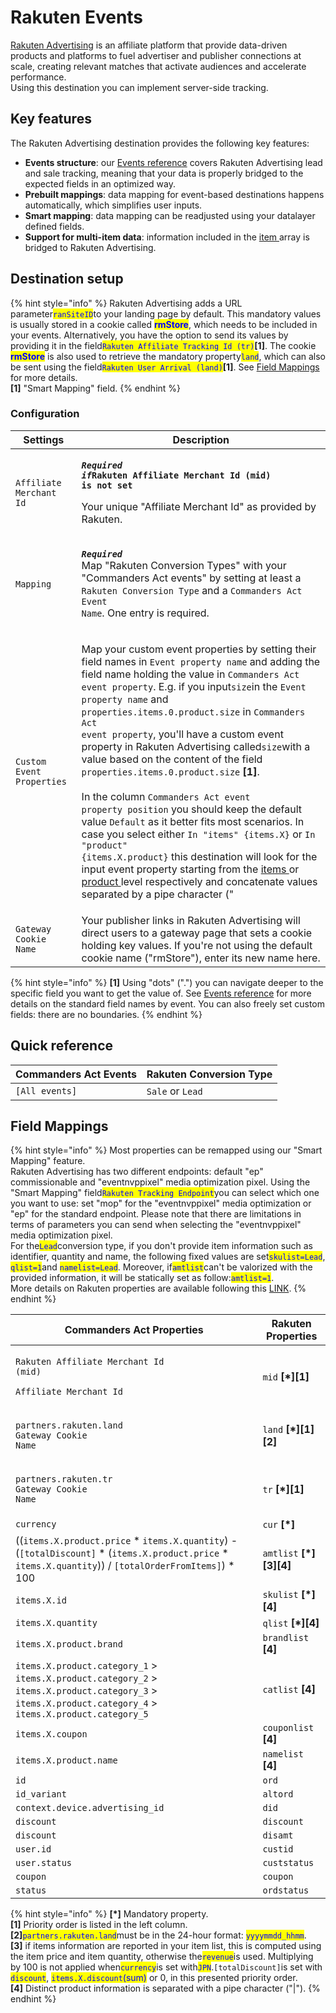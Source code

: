 # Rakuten Events

[Rakuten Advertising](https://rakutenadvertising.com/) is an affiliate platform that provide data-driven products and platforms to fuel advertiser and publisher connections at scale, creating relevant matches that activate audiences and accelerate performance.\
Using this destination you can implement server-side tracking.

## Key features

The Rakuten Advertising destination provides the following key features:

* **Events structure**: our [Events reference](https://community.commandersact.com/platform-x/developers/tracking/events-reference) covers Rakuten Advertising lead and sale tracking, meaning that your data is properly bridged to the expected fields in an optimized way.
* **Prebuilt mappings**: data mapping for event-based destinations happens automatically, which simplifies user inputs.
* **Smart mapping**: data mapping can be readjusted using your datalayer defined fields.
* **Support for multi-item data**: information included in the [item ](https://community.commandersact.com/platform-x/developers/tracking/events-reference#item)array is bridged to Rakuten Advertising.

## Destination setup

{% hint style="info" %}
Rakuten Advertising adds a URL parameter<mark style="color:blue;">`ranSiteID`</mark>to your landing page by default. This mandatory values is usually stored in a cookie called <mark style="color:blue;">**rmStore**</mark>, which needs to be included in your events. Alternatively, you have the option to send its values by providing it in the field<mark style="color:blue;">`Rakuten Affiliate Tracking Id (tr)`</mark>**\[1]**. The cookie <mark style="color:blue;">**rmStore**</mark> is also used to retrieve the mandatory property<mark style="color:blue;">`land`</mark>, which can also be sent using the field<mark style="color:blue;">`Rakuten User Arrival (land)`</mark>**\[1]**. See [Field Mappings](rakuten-events.md#field-mappings) for more details.\
**\[1]** "Smart Mapping" field.
{% endhint %}

### Configuration

| Settings                  | Description                                                                                                                                                                                                                                                                                                                                                                                                                                                                                                                                                                                                                                                                                                                                                                                                                                                                                                                                                                                                                                                                                                                                                                                                                                                                                                                                                                                                 |
| ------------------------- | ----------------------------------------------------------------------------------------------------------------------------------------------------------------------------------------------------------------------------------------------------------------------------------------------------------------------------------------------------------------------------------------------------------------------------------------------------------------------------------------------------------------------------------------------------------------------------------------------------------------------------------------------------------------------------------------------------------------------------------------------------------------------------------------------------------------------------------------------------------------------------------------------------------------------------------------------------------------------------------------------------------------------------------------------------------------------------------------------------------------------------------------------------------------------------------------------------------------------------------------------------------------------------------------------------------------------------------------------------------------------------------------------------------- |
| `Affiliate Merchant Id`   | <p><em><strong><code>Required if</code></strong></em><strong><code>Rakuten Affiliate Merchant Id (mid) is not set</code></strong></p><p>Your unique "Affiliate Merchant Id" as provided by Rakuten.</p>                                                                                                                                                                                                                                                                                                                                                                                                                                                                                                                                                                                                                                                                                                                                                                                                                                                                                                                                                                                                                                                                                                                                                                                                     |
| `Mapping`                 | <p><em><strong><code>Required</code></strong></em><br>Map "Rakuten Conversion Types" with your "Commanders Act events" by setting at least a <code>Rakuten Conversion Type</code> and a <code>Commanders Act Event Name</code>. One entry is required.</p>                                                                                                                                                                                                                                                                                                                                                                                                                                                                                                                                                                                                                                                                                                                                                                                                                                                                                                                                                                                                                                                                                                                                                  |
| `Custom Event Properties` | <p>Map your custom event properties by setting their field names in <code>Event property name</code> and adding the field name holding the value in <code>Commanders Act event property</code>. E.g. if you input<code>size</code>in the <code>Event property name</code> and <code>properties.items.0.product.size</code> in <code>Commanders Act event property</code>, you'll have a custom event property in Rakuten Advertising called<code>size</code>with a value based on the content of the field <code>properties.items.0.product.size</code> <strong>[1]</strong>.<br><br>In the column <code>Commanders Act event property position</code> you should keep the default value <code>Default</code> as it better fits most  scenarios. In case you select either <code>In "items" {items.X}</code> or <code>In "product" {items.X.product}</code> this destination will look for the input event property starting from the <a href="https://community.commandersact.com/platform-x/developers/tracking/events-reference#item">items </a>or <a href="https://community.commandersact.com/platform-x/developers/tracking/events-reference#product">product </a>level respectively and concatenate values separated by a pipe character ("|"). In this scenario, the property name used will be the one set in the <code>Event property name</code> plus the string "list" appended in the end.</p> |
| `Gateway Cookie Name`     | Your publisher links in Rakuten Advertising will direct users to a gateway page that sets a cookie holding key values. If you're not using the default cookie name ("rmStore"), enter its new name here.                                                                                                                                                                                                                                                                                                                                                                                                                                                                                                                                                                                                                                                                                                                                                                                                                                                                                                                                                                                                                                                                                                                                                                                                    |

{% hint style="info" %}
**\[1]** Using "dots" (".") you can navigate deeper to the specific field you want to get the value of. See [Events reference](https://community.commandersact.com/platform-x/developers/tracking/events-reference) for more details on the standard field names by event. You can also freely set custom fields: there are no boundaries.
{% endhint %}

## Quick reference

| Commanders Act Events | Rakuten Conversion Type |
| --------------------- | ----------------------- |
| `[All events]`        | `Sale` or `Lead`        |

## Field Mappings

{% hint style="info" %}
Most properties can be remapped using our "Smart Mapping" feature.\
Rakuten Advertising has two different endpoints: default "ep" commissionable and "eventnvppixel" media optimization pixel. Using the "Smart Mapping" field<mark style="color:blue;">`Rakuten Tracking Endpoint`</mark>you can select which one you want to use: set "mop" for the "eventnvppixel" media optimization or "ep" for the standard endpoint. Please note that there are limitations in terms of parameters you can send when selecting the "eventnvppixel" media optimization pixel.\
For the<mark style="color:blue;">`Lead`</mark>conversion type, if you don't provide item information such as identifier, quantity and name, the following fixed values are set<mark style="color:blue;">`skulist=Lead`</mark>, <mark style="color:blue;">`qlist=1`</mark>and <mark style="color:blue;">`namelist=Lead`</mark>. Moreover, if<mark style="color:blue;">`amtlist`</mark>can't be valorized with the provided information, it will be statically set as follow:<mark style="color:blue;">`amtlist=1`</mark>.\
More details on Rakuten properties are available following this [LINK](https://rak.app.box.com/s/j3qtvbd300vqa1zyknxklx3itqyi0vlh).
{% endhint %}

| Commanders Act Properties                                                                                                                                   | Rakuten Properties          |
| ----------------------------------------------------------------------------------------------------------------------------------------------------------- | --------------------------- |
| <p><code>Rakuten Affiliate Merchant Id (mid)</code></p><p><code>Affiliate Merchant Id</code> </p>                                                           | `mid` **\[\*]\[1]**         |
| <p><code>partners.rakuten.land</code> <br><code>Gateway Cookie Name</code></p>                                                                              | `land` **\[\*]\[1]\[2]**    |
| <p><code>partners.rakuten.tr</code><br><code>Gateway Cookie Name</code></p>                                                                                 | `tr` **\[\*]\[1]**          |
| `currency`                                                                                                                                                  | `cur` **\[\*]**             |
| ((`items.X.product.price` \* `items.X.quantity`) - (`[totalDiscount]` \* (`items.X.product.price` \* `items.X.quantity`)) / `[totalOrderFromItems]`) \* 100 | `amtlist` **\[\*]\[3]\[4]** |
| `items.X.id`                                                                                                                                                | `skulist` **\[\*]\[4]**     |
| `items.X.quantity`                                                                                                                                          | `qlist` **\[\*]\[4]**       |
| `items.X.product.brand`                                                                                                                                     | `brandlist` **\[4]**        |
| `items.X.product.category_1` > `items.X.product.category_2` > `items.X.product.category_3` > `items.X.product.category_4` > `items.X.product.category_5`    | `catlist` **\[4]**          |
| `items.X.coupon`                                                                                                                                            | `couponlist` **\[4]**       |
| `items.X.product.name`                                                                                                                                      | `namelist` **\[4]**         |
| `id`                                                                                                                                                        | `ord`                       |
| `id_variant`                                                                                                                                                | `altord`                    |
| `context.device.advertising_id`                                                                                                                             | `did`                       |
| `discount`                                                                                                                                                  | `discount`                  |
| `discount`                                                                                                                                                  | `disamt`                    |
| `user.id`                                                                                                                                                   | `custid`                    |
| `user.status`                                                                                                                                               | `custstatus`                |
| `coupon`                                                                                                                                                    | `coupon`                    |
| `status`                                                                                                                                                    | `ordstatus`                 |

{% hint style="info" %}
**\[\*]** Mandatory property.\
**\[1]** Priority order is listed in the left column.\
**\[2]**<mark style="color:blue;">`partners.rakuten.land`</mark>must be in the 24-hour format: <mark style="color:blue;">`yyyymmdd_hhmm`</mark>.\
**\[3]** if items information are reported in your item list, this is computed using the item price and item quantity, otherwise the<mark style="color:blue;">`revenue`</mark>is used. Multiplying by 100 is not applied when<mark style="color:blue;">`currency`</mark>is set with<mark style="color:blue;">`JPN`</mark>.`[totalDiscount]`is set with <mark style="color:blue;">`discount`</mark>, <mark style="color:blue;">`items.X.discount`</mark><mark style="color:blue;">(sum)</mark> or 0, in this presented priority order.\
**\[4]** Distinct product information is separated with a pipe character ("|").
{% endhint %}
